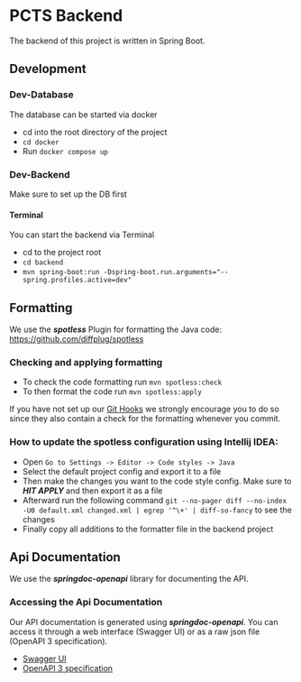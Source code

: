 # PCTS Backend
The backend of this project is written in Spring Boot.

## Development
### Dev-Database
The database can be started via docker
- cd into the root directory of the project
- `cd docker`
- Run `docker compose up`
### Dev-Backend
Make sure to set up the DB first
#### Terminal
You can start the backend via Terminal
- cd to the project root
- `cd backend`
- `mvn spring-boot:run -Dspring-boot.run.arguments="--spring.profiles.active=dev"`

## Formatting
We use the ***spotless*** Plugin for formatting the Java code:
https://github.com/diffplug/spotless

### Checking and applying formatting
- To check the code formatting run `mvn spotless:check`
- To then format the code run `mvn spotless:apply`

If you have not set up our [Git Hooks](../README.md#git-hooks) we strongly encourage you to do so since they also contain a check for the formatting whenever you commit.

### How to update the spotless configuration using Intellij IDEA:
- Open `Go to Settings -> Editor -> Code styles -> Java`
- Select the default project config and export it to a file
- Then make the changes you want to the code style config. Make sure to ***HIT APPLY*** and then export it as a file
- Afterward run the following command `git --no-pager diff --no-index -U0 default.xml changed.xml | egrep '^\+' | diff-so-fancy` to see the changes
- Finally copy all additions to the formatter file in the backend project

## Api Documentation
We use the ***springdoc-openapi*** library for documenting the API.

### Accessing the Api Documentation

Our API documentation is generated using ***springdoc-openapi***. You can access it through a web interface (Swagger UI) or as a raw json file (OpenAPI 3 specification).

- [Swagger UI](http://localhost:8080/swagger-ui/index.html)
- [OpenAPI 3 specification](http://localhost:8080/v3/api-docs)